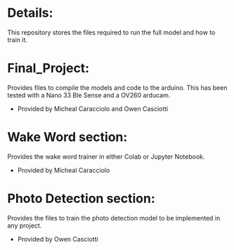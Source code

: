# Details:
This repository stores the files required to run the full model and how to train it.

# Final_Project:
Provides files to compile the models and code to the arduino.
This has been tested with a Nano 33 Ble Sense and a OV260 arducam. 
- Provided by Micheal Caracciolo and Owen Casciotti 

# Wake Word section:
Provides the wake word trainer in either Colab or Jupyter Notebook.
- Provided by Micheal Caracciolo 

# Photo Detection section: 
Provides the files to train the photo detection model to be implemented in any project. 
- Provided by Owen Casciotti 
